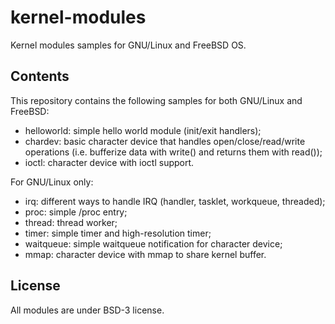 # kernel-modules
Kernel modules samples for GNU/Linux and FreeBSD OS.

## Contents

This repository contains the following samples for both GNU/Linux and FreeBSD:

* helloworld: simple hello world module (init/exit handlers);
* chardev: basic character device that handles open/close/read/write operations
  (i.e. bufferize data with write() and returns them with read());
* ioctl: character device with ioctl support.

For GNU/Linux only:
* irq: different ways to handle IRQ (handler, tasklet, workqueue, threaded);
* proc: simple /proc entry;
* thread: thread worker;
* timer: simple timer and high-resolution timer;
* waitqueue: simple waitqueue notification for character device;
* mmap: character device with mmap to share kernel buffer.

## License

All modules are under BSD-3 license.

